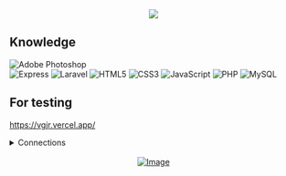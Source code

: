 <div align="center">
  <a href="https://github.com/GreenVGJR">
    <img src="https://github-readme-stats.vercel.app/api/top-langs?username=greenvgjr&hide=css&layout=compact&theme=dark&hide_border=true&cache_seconds=1800"/>
  </a>
</div>

## Knowledge
![Adobe Photoshop](https://img.shields.io/badge/adobe%20photoshop-%2331A8FF.svg?style=for-the-badge&logo=adobe%20photoshop&logoColor=white)<br>
![Express](https://img.shields.io/badge/express-%23FF2D20.svg?style=for-the-badge&logo=express&logoColor=white) ![Laravel](https://img.shields.io/badge/laravel-%23FF2D20.svg?style=for-the-badge&logo=laravel&logoColor=white) ![HTML5](https://img.shields.io/badge/html5-%23E34F26.svg?style=for-the-badge&logo=html5&logoColor=white) ![CSS3](https://img.shields.io/badge/css3-%231572B6.svg?style=for-the-badge&logo=css3&logoColor=white) ![JavaScript](https://img.shields.io/badge/javascript-%23323330.svg?style=for-the-badge&logo=javascript&logoColor=%23F7DF1E) ![PHP](https://img.shields.io/badge/php-%23777BB4.svg?style=for-the-badge&logo=php&logoColor=white) ![MySQL](https://img.shields.io/badge/mysql-4479A1.svg?style=for-the-badge&logo=mysql&logoColor=white)

## For testing
https://vgjr.vercel.app/

<details>
<summary>Connections</summary>
  
| [Twitter](https://twitter.com/Green_VGJR) | [Instagram](https://instagram.com/green._vgjr) | [Reddit](https://www.reddit.com/u/GreenVGJR) | [Spotify](https://open.spotify.com/user/uz2gmmfdw7gxcofnb3843pju5) | [SoundCloud](https://soundcloud.com/greenvgjr) |
|:-:|:-:|:-:|:-:|:-:|
| [YouTube](https://www.youtube.com/@greenvgjr) | [Steam](https://steamcommunity.com/profiles/76561199079533730) | [Roblox](https://www.roblox.com/users/433337308/profile) | [Twitch](https://twitch.tv/greenvgjr) | [Discord](https://discord.com/users/681124961494237442) |
| [Threads](https://threads.net/green._vgjr) | [Pixiv](https://www.pixiv.net/en/users/73613724) | [Telegram](https://t.me/greenvgjr) | [Trakteer](https://trakteer.id/vgjr) | [PixAI](https://pixai.art/@greenvgjr) |
| [v0.dev](https://v0.dev/greenvgjr) | [Drift](https://drift.rip/vgjr) | [Saweria](https://saweria.co/vgjr) | \- | \- |

</details>
<br>
<div align="center">
  <a href="https://github.com/GreenVGJR">
    <img src="https://komarev.com/ghpvc/?username=GreenVGJR&color=green" alt="Image" loading="lazy"/><br>
  </a>
</div>
